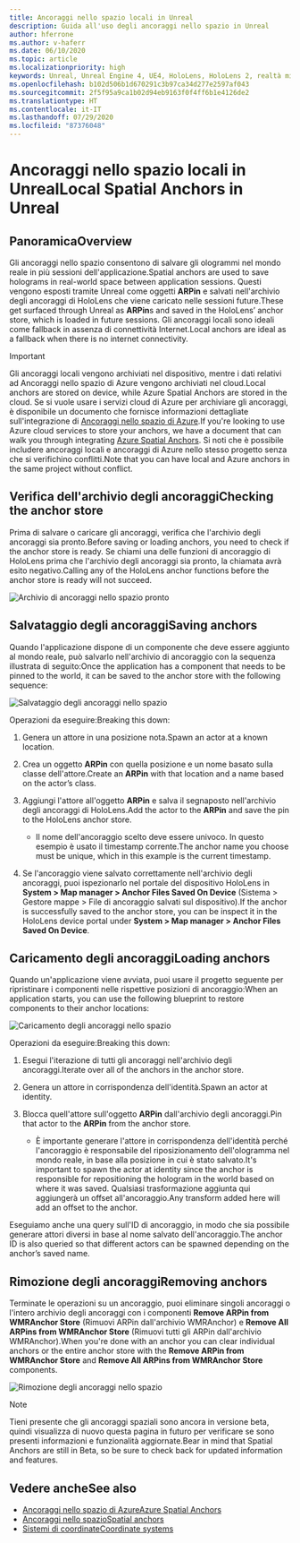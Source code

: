 ```yaml
---
title: Ancoraggi nello spazio locali in Unreal
description: Guida all'uso degli ancoraggi nello spazio in Unreal
author: hferrone
ms.author: v-haferr
ms.date: 06/10/2020
ms.topic: article
ms.localizationpriority: high
keywords: Unreal, Unreal Engine 4, UE4, HoloLens, HoloLens 2, realtà mista, sviluppo, funzionalità, documentazione, guide, ologrammi, ancoraggi nello spazio
ms.openlocfilehash: b102d506b1d670291c3b97ca34d277e2597af043
ms.sourcegitcommit: 2f5f95a9ca1b02d94eb9163f0f4ff6b1e4126de2
ms.translationtype: HT
ms.contentlocale: it-IT
ms.lasthandoff: 07/29/2020
ms.locfileid: "87376048"
---
```

# <a name="local-spatial-anchors-in-unreal"></a><span data-ttu-id="b0c37-104">Ancoraggi nello spazio locali in Unreal</span><span class="sxs-lookup"><span data-stu-id="b0c37-104">Local Spatial Anchors in Unreal</span></span>

## <a name="overview"></a><span data-ttu-id="b0c37-105">Panoramica</span><span class="sxs-lookup"><span data-stu-id="b0c37-105">Overview</span></span>

<span data-ttu-id="b0c37-106">Gli ancoraggi nello spazio consentono di salvare gli ologrammi nel mondo reale in più sessioni dell'applicazione.</span><span class="sxs-lookup"><span data-stu-id="b0c37-106">Spatial anchors are used to save holograms in real-world space between application sessions.</span></span> <span data-ttu-id="b0c37-107">Questi vengono esposti tramite Unreal come oggetti **ARPin** e salvati nell'archivio degli ancoraggi di HoloLens che viene caricato nelle sessioni future.</span><span class="sxs-lookup"><span data-stu-id="b0c37-107">These get surfaced through Unreal as **ARPin**s and saved in the HoloLens’ anchor store, which is loaded in future sessions.</span></span> <span data-ttu-id="b0c37-108">Gli ancoraggi locali sono ideali come fallback in assenza di connettività Internet.</span><span class="sxs-lookup"><span data-stu-id="b0c37-108">Local anchors are ideal as a fallback when there is no internet connectivity.</span></span>

> [!IMPORTANT]
> <span data-ttu-id="b0c37-109">Gli ancoraggi locali vengono archiviati nel dispositivo, mentre i dati relativi ad Ancoraggi nello spazio di Azure vengono archiviati nel cloud.</span><span class="sxs-lookup"><span data-stu-id="b0c37-109">Local anchors are stored on device, while Azure Spatial Anchors are stored in the cloud.</span></span> <span data-ttu-id="b0c37-110">Se si vuole usare i servizi cloud di Azure per archiviare gli ancoraggi, è disponibile un documento che fornisce informazioni dettagliate sull'integrazione di [Ancoraggi nello spazio di Azure](unreal-azure-spatial-anchors.md).</span><span class="sxs-lookup"><span data-stu-id="b0c37-110">If you're looking to use Azure cloud services to store your anchors, we have a document that can walk you through integrating [Azure Spatial Anchors](unreal-azure-spatial-anchors.md).</span></span> <span data-ttu-id="b0c37-111">Si noti che è possibile includere ancoraggi locali e ancoraggi di Azure nello stesso progetto senza che si verifichino conflitti.</span><span class="sxs-lookup"><span data-stu-id="b0c37-111">Note that you can have local and Azure anchors in the same project without conflict.</span></span>

## <a name="checking-the-anchor-store"></a><span data-ttu-id="b0c37-112">Verifica dell'archivio degli ancoraggi</span><span class="sxs-lookup"><span data-stu-id="b0c37-112">Checking the anchor store</span></span>

<span data-ttu-id="b0c37-113">Prima di salvare o caricare gli ancoraggi, verifica che l'archivio degli ancoraggi sia pronto.</span><span class="sxs-lookup"><span data-stu-id="b0c37-113">Before saving or loading anchors, you need to check if the anchor store is ready.</span></span>  <span data-ttu-id="b0c37-114">Se chiami una delle funzioni di ancoraggio di HoloLens prima che l'archivio degli ancoraggi sia pronto, la chiamata avrà esito negativo.</span><span class="sxs-lookup"><span data-stu-id="b0c37-114">Calling any of the HoloLens anchor functions before the anchor store is ready will not succeed.</span></span>  

![Archivio di ancoraggi nello spazio pronto](images/unreal-spatialanchors-store-ready.PNG)

## <a name="saving-anchors"></a><span data-ttu-id="b0c37-116">Salvataggio degli ancoraggi</span><span class="sxs-lookup"><span data-stu-id="b0c37-116">Saving anchors</span></span>

<span data-ttu-id="b0c37-117">Quando l'applicazione dispone di un componente che deve essere aggiunto al mondo reale, può salvarlo nell'archivio di ancoraggio con la sequenza illustrata di seguito:</span><span class="sxs-lookup"><span data-stu-id="b0c37-117">Once the application has a component that needs to be pinned to the world, it can be saved to the anchor store with the following sequence:</span></span> 

![Salvataggio degli ancoraggi nello spazio](images/unreal-spatialanchors-save.PNG)

<span data-ttu-id="b0c37-119">Operazioni da eseguire:</span><span class="sxs-lookup"><span data-stu-id="b0c37-119">Breaking this down:</span></span>
1. <span data-ttu-id="b0c37-120">Genera un attore in una posizione nota.</span><span class="sxs-lookup"><span data-stu-id="b0c37-120">Spawn an actor at a known location.</span></span>
2. <span data-ttu-id="b0c37-121">Crea un oggetto **ARPin** con quella posizione e un nome basato sulla classe dell'attore.</span><span class="sxs-lookup"><span data-stu-id="b0c37-121">Create an **ARPin** with that location and a name based on the actor’s class.</span></span> 
3. <span data-ttu-id="b0c37-122">Aggiungi l'attore all'oggetto **ARPin** e salva il segnaposto nell'archivio degli ancoraggi di HoloLens.</span><span class="sxs-lookup"><span data-stu-id="b0c37-122">Add the actor to the **ARPin** and save the pin to the HoloLens anchor store.</span></span>  
    * <span data-ttu-id="b0c37-123">Il nome dell'ancoraggio scelto deve essere univoco. In questo esempio è usato il timestamp corrente.</span><span class="sxs-lookup"><span data-stu-id="b0c37-123">The anchor name you choose must be unique, which in this example is the current timestamp.</span></span> 

4. <span data-ttu-id="b0c37-124">Se l'ancoraggio viene salvato correttamente nell'archivio degli ancoraggi, puoi ispezionarlo nel portale del dispositivo HoloLens in **System > Map manager > Anchor Files Saved On Device** (Sistema > Gestore mappe > File di ancoraggio salvati sul dispositivo).</span><span class="sxs-lookup"><span data-stu-id="b0c37-124">If the anchor is successfully saved to the anchor store, you can be inspect it in the HoloLens device portal under **System > Map manager > Anchor Files Saved On Device**.</span></span> 

## <a name="loading-anchors"></a><span data-ttu-id="b0c37-125">Caricamento degli ancoraggi</span><span class="sxs-lookup"><span data-stu-id="b0c37-125">Loading anchors</span></span>

<span data-ttu-id="b0c37-126">Quando un'applicazione viene avviata, puoi usare il progetto seguente per ripristinare i componenti nelle rispettive posizioni di ancoraggio:</span><span class="sxs-lookup"><span data-stu-id="b0c37-126">When an application starts, you can use the following blueprint to restore components to their anchor locations:</span></span>

![Caricamento degli ancoraggi nello spazio](images/unreal-spatialanchors-load.PNG)

<span data-ttu-id="b0c37-128">Operazioni da eseguire:</span><span class="sxs-lookup"><span data-stu-id="b0c37-128">Breaking this down:</span></span>
1. <span data-ttu-id="b0c37-129">Esegui l'iterazione di tutti gli ancoraggi nell'archivio degli ancoraggi.</span><span class="sxs-lookup"><span data-stu-id="b0c37-129">Iterate over all of the anchors in the anchor store.</span></span> 
2. <span data-ttu-id="b0c37-130">Genera un attore in corrispondenza dell'identità.</span><span class="sxs-lookup"><span data-stu-id="b0c37-130">Spawn an actor at identity.</span></span>
3. <span data-ttu-id="b0c37-131">Blocca quell'attore sull'oggetto **ARPin** dall'archivio degli ancoraggi.</span><span class="sxs-lookup"><span data-stu-id="b0c37-131">Pin that actor to the **ARPin** from the anchor store.</span></span>  

    * <span data-ttu-id="b0c37-132">È importante generare l'attore in corrispondenza dell'identità perché l'ancoraggio è responsabile del riposizionamento dell'ologramma nel mondo reale, in base alla posizione in cui è stato salvato.</span><span class="sxs-lookup"><span data-stu-id="b0c37-132">It's important to spawn the actor at identity since the anchor is responsible for repositioning the hologram in the world based on where it was saved.</span></span> <span data-ttu-id="b0c37-133">Qualsiasi trasformazione aggiunta qui aggiungerà un offset all'ancoraggio.</span><span class="sxs-lookup"><span data-stu-id="b0c37-133">Any transform added here will add an offset to the anchor.</span></span> 

<span data-ttu-id="b0c37-134">Eseguiamo anche una query sull'ID di ancoraggio, in modo che sia possibile generare attori diversi in base al nome salvato dell'ancoraggio.</span><span class="sxs-lookup"><span data-stu-id="b0c37-134">The anchor ID is also queried so that different actors can be spawned depending on the anchor’s saved name.</span></span> 

## <a name="removing-anchors"></a><span data-ttu-id="b0c37-135">Rimozione degli ancoraggi</span><span class="sxs-lookup"><span data-stu-id="b0c37-135">Removing anchors</span></span> 

<span data-ttu-id="b0c37-136">Terminate le operazioni su un ancoraggio, puoi eliminare singoli ancoraggi o l'intero archivio degli ancoraggi con i componenti **Remove ARPin from WMRAnchor Store** (Rimuovi ARPin dall'archivio WMRAnchor) e **Remove All ARPins from WMRAnchor Store** (Rimuovi tutti gli ARPin dall'archivio WMRAnchor).</span><span class="sxs-lookup"><span data-stu-id="b0c37-136">When you're done with an anchor you can clear individual anchors or the entire anchor store with the **Remove ARPin from WMRAnchor Store** and **Remove All ARPins from WMRAnchor Store** components.</span></span>

![Rimozione degli ancoraggi nello spazio](images/unreal-spatialanchors-remove.PNG)

> [!NOTE]
> <span data-ttu-id="b0c37-138">Tieni presente che gli ancoraggi spaziali sono ancora in versione beta, quindi visualizza di nuovo questa pagina in futuro per verificare se sono presenti informazioni e funzionalità aggiornate.</span><span class="sxs-lookup"><span data-stu-id="b0c37-138">Bear in mind that Spatial Anchors are still in Beta, so be sure to check back for updated information and features.</span></span>

## <a name="see-also"></a><span data-ttu-id="b0c37-139">Vedere anche</span><span class="sxs-lookup"><span data-stu-id="b0c37-139">See also</span></span>
* [<span data-ttu-id="b0c37-140">Ancoraggi nello spazio di Azure</span><span class="sxs-lookup"><span data-stu-id="b0c37-140">Azure Spatial Anchors</span></span>](unreal-azure-spatial-anchors.md)
* [<span data-ttu-id="b0c37-141">Ancoraggi nello spazio</span><span class="sxs-lookup"><span data-stu-id="b0c37-141">Spatial anchors</span></span>](spatial-anchors.md)
* [<span data-ttu-id="b0c37-142">Sistemi di coordinate</span><span class="sxs-lookup"><span data-stu-id="b0c37-142">Coordinate systems</span></span>](coordinate-systems.md)
